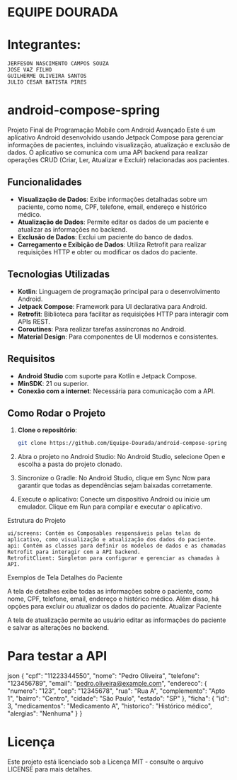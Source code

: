 # EQUIPE DOURADA
# Integrantes:
    JERFESON NASCIMENTO CAMPOS SOUZA
    JOSE VAZ FILHO
    GUILHERME OLIVEIRA SANTOS
    JULIO CESAR BATISTA PIRES
# android-compose-spring
Projeto Final de Programação Mobile com Android Avançado
Este é um aplicativo Android desenvolvido usando Jetpack Compose para gerenciar informações de pacientes, incluindo visualização, atualização e exclusão de dados. O aplicativo se comunica com uma API backend para realizar operações CRUD (Criar, Ler, Atualizar e Excluir) relacionadas aos pacientes.

## Funcionalidades

- **Visualização de Dados**: Exibe informações detalhadas sobre um paciente, como nome, CPF, telefone, email, endereço e histórico médico.
- **Atualização de Dados**: Permite editar os dados de um paciente e atualizar as informações no backend.
- **Exclusão de Dados**: Exclui um paciente do banco de dados.
- **Carregamento e Exibição de Dados**: Utiliza Retrofit para realizar requisições HTTP e obter ou modificar os dados do paciente.

## Tecnologias Utilizadas

- **Kotlin**: Linguagem de programação principal para o desenvolvimento Android.
- **Jetpack Compose**: Framework para UI declarativa para Android.
- **Retrofit**: Biblioteca para facilitar as requisições HTTP para interagir com APIs REST.
- **Coroutines**: Para realizar tarefas assíncronas no Android.
- **Material Design**: Para componentes de UI modernos e consistentes.

## Requisitos

- **Android Studio** com suporte para Kotlin e Jetpack Compose.
- **MinSDK**: 21 ou superior.
- **Conexão com a internet**: Necessária para comunicação com a API.

## Como Rodar o Projeto

1. **Clone o repositório**:
   ```bash
   git clone https://github.com/Equipe-Dourada/android-compose-spring

2. Abra o projeto no Android Studio:
        No Android Studio, selecione Open e escolha a pasta do projeto clonado.

3. Sincronize o Gradle:
        No Android Studio, clique em Sync Now para garantir que todas as dependências sejam baixadas corretamente.

4. Execute o aplicativo:
        Conecte um dispositivo Android ou inicie um emulador.
        Clique em Run para compilar e executar o aplicativo.

Estrutura do Projeto

    ui/screens: Contém os Composables responsáveis pelas telas do aplicativo, como visualização e atualização dos dados do paciente.
    api: Contém as classes para definir os modelos de dados e as chamadas Retrofit para interagir com a API backend.
    RetrofitClient: Singleton para configurar e gerenciar as chamadas à API.

Exemplos de Tela
Detalhes do Paciente

A tela de detalhes exibe todas as informações sobre o paciente, como nome, CPF, telefone, email, endereço e histórico médico. Além disso, há opções para excluir ou atualizar os dados do paciente.
Atualizar Paciente

A tela de atualização permite ao usuário editar as informações do paciente e salvar as alterações no backend.

# Para testar a API
json {
    "cpf": "11223344550",
    "nome": "Pedro Oliveira",
    "telefone": "123456789",
    "email": "pedro.oliveira@example.com",
    "endereco": {
        "numero": "123",
        "cep": "12345678",
        "rua": "Rua A",
        "complemento": "Apto 1",
        "bairro": "Centro",
        "cidade": "São Paulo",
        "estado": "SP"
    },
    "ficha": {
        "id": 3,
        "medicamentos": "Medicamento A",
        "historico": "Histórico médico",
        "alergias": "Nenhuma"
    }
}
# Licença

Este projeto está licenciado sob a Licença MIT - consulte o arquivo LICENSE para mais detalhes.
